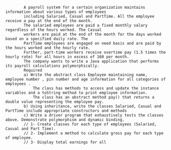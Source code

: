  
            A payroll system for a certain organization maintains information about various types of employees 
            including Salaried, Casual and PartTime. All the employee receive a pay at the end of the month. 
            The salaried employees are paid a fixed monthly salary regardless of the hours worked. The Casual 
            workers are paid at the end of the month for the days worked based on a specified daily rate. The 
            PartTime employees are engaged on need basis and are paid by the hours worked and the hourly rate. 
            Further, part-time workers receive overtime pay (1.5 times the hourly rate) for all hours in excess of 160 per month. 
            The company wants to write a Java application that performs its payroll calculations polymorphically.
            Required
            a) Write the abstract class Employee maintaining name, employee number , pin number and age information for all categories of employees . 
                The class has methods to access and update the instance variables and a toString method to print employee information. 
                The class has an abstract method pay() that returns a double value representing the employee pay.
            b) Using inheritance, write the classes Salaried, Casual and PartTime include appropriate constructors and methods
            c) Write a driver program that exhaustively tests the classes above. Demonstrate polymorphism and dynamic binding. 
            // 1- Create classes for each type of employees (Salaried, Casual and Part Time).
            // 2- Implement a method to calculate gross pay for each type of employee.
            // 3- Display total earnings for all